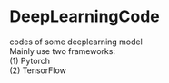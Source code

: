 # DeepLearningCode
codes of some deeplearning model  
Mainly use two frameworks:  
(1) Pytorch   
(2) TensorFlow  
